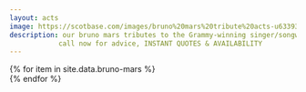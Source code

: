```yaml
---
layout: acts
image: https://scotbase.com/images/bruno%20mars%20tribute%20acts-u633936-fr.jpg
description: our bruno mars tributes to the Grammy-winning singer/songwriter are astounding. these Highly professional and entertaining  guys sound and look like the real thing. After several years as one of the pop music industry's premier songwriters, bruno Mars finally broke out as a singer in his own right with the 2010 hit Nothin' on You. The track proved an enormous hit, skyrocketing to No. 1 on the Billboard singles chart, and instantly transforming Bruno Mars from a behind-the-scenes composer into a pop performer. if you want your event to pop book a bruno mars tribute today. <hr>
            call now for advice, INSTANT QUOTES & AVAILABILITY
---
```


<div class="row mt-4 mb-4">
  {% for item in site.data.bruno-mars %}
    <div class="col-md-4 mb-5">
      <div class="card border-0 shadow h-100">
        <a href="/acts/{{ item.title | slugify }}">
          <img class="card-img-top" src="{{ item.image_src }}" alt="" />
        </a>
      </div>
    </div>
  {% endfor %}
</div>